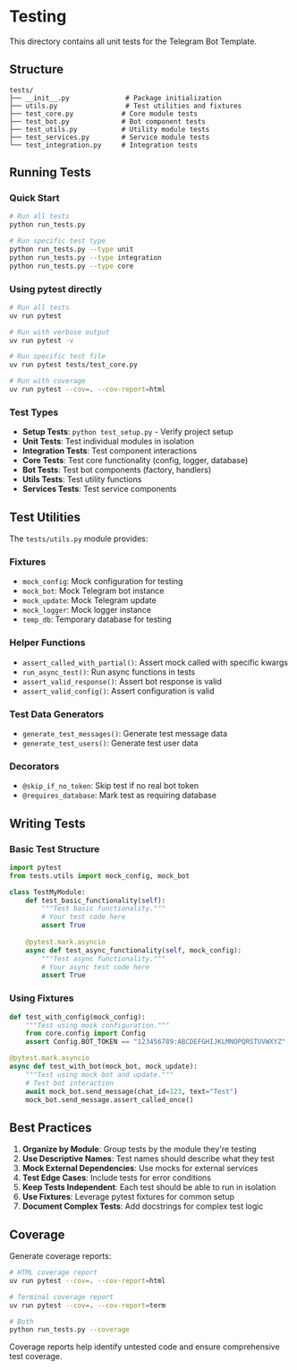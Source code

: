 # Testing

This directory contains all unit tests for the Telegram Bot Template.

## Structure

```
tests/
├── __init__.py              # Package initialization
├── utils.py                 # Test utilities and fixtures
├── test_core.py            # Core module tests
├── test_bot.py             # Bot component tests
├── test_utils.py           # Utility module tests
├── test_services.py        # Service module tests
└── test_integration.py     # Integration tests
```

## Running Tests

### Quick Start
```bash
# Run all tests
python run_tests.py

# Run specific test type
python run_tests.py --type unit
python run_tests.py --type integration
python run_tests.py --type core
```

### Using pytest directly
```bash
# Run all tests
uv run pytest

# Run with verbose output
uv run pytest -v

# Run specific test file
uv run pytest tests/test_core.py

# Run with coverage
uv run pytest --cov=. --cov-report=html
```

### Test Types

- **Setup Tests**: `python test_setup.py` - Verify project setup
- **Unit Tests**: Test individual modules in isolation
- **Integration Tests**: Test component interactions
- **Core Tests**: Test core functionality (config, logger, database)
- **Bot Tests**: Test bot components (factory, handlers)
- **Utils Tests**: Test utility functions
- **Services Tests**: Test service components

## Test Utilities

The `tests/utils.py` module provides:

### Fixtures
- `mock_config`: Mock configuration for testing
- `mock_bot`: Mock Telegram bot instance
- `mock_update`: Mock Telegram update
- `mock_logger`: Mock logger instance
- `temp_db`: Temporary database for testing

### Helper Functions
- `assert_called_with_partial()`: Assert mock called with specific kwargs
- `run_async_test()`: Run async functions in tests
- `assert_valid_response()`: Assert bot response is valid
- `assert_valid_config()`: Assert configuration is valid

### Test Data Generators
- `generate_test_messages()`: Generate test message data
- `generate_test_users()`: Generate test user data

### Decorators
- `@skip_if_no_token`: Skip test if no real bot token
- `@requires_database`: Mark test as requiring database

## Writing Tests

### Basic Test Structure
```python
import pytest
from tests.utils import mock_config, mock_bot

class TestMyModule:
    def test_basic_functionality(self):
        """Test basic functionality."""
        # Your test code here
        assert True
    
    @pytest.mark.asyncio
    async def test_async_functionality(self, mock_config):
        """Test async functionality."""
        # Your async test code here
        assert True
```

### Using Fixtures
```python
def test_with_config(mock_config):
    """Test using mock configuration."""
    from core.config import Config
    assert Config.BOT_TOKEN == "123456789:ABCDEFGHIJKLMNOPQRSTUVWXYZ"

@pytest.mark.asyncio
async def test_with_bot(mock_bot, mock_update):
    """Test using mock bot and update."""
    # Test bot interaction
    await mock_bot.send_message(chat_id=123, text="Test")
    mock_bot.send_message.assert_called_once()
```

## Best Practices

1. **Organize by Module**: Group tests by the module they're testing
2. **Use Descriptive Names**: Test names should describe what they test
3. **Mock External Dependencies**: Use mocks for external services
4. **Test Edge Cases**: Include tests for error conditions
5. **Keep Tests Independent**: Each test should be able to run in isolation
6. **Use Fixtures**: Leverage pytest fixtures for common setup
7. **Document Complex Tests**: Add docstrings for complex test logic

## Coverage

Generate coverage reports:
```bash
# HTML coverage report
uv run pytest --cov=. --cov-report=html

# Terminal coverage report
uv run pytest --cov=. --cov-report=term

# Both
python run_tests.py --coverage
```

Coverage reports help identify untested code and ensure comprehensive test coverage.